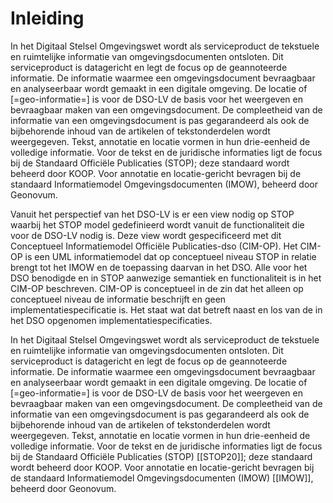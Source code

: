# Inleiding

In het Digitaal Stelsel Omgevingswet wordt als serviceproduct de tekstuele en ruimtelijke informatie van omgevingsdocumenten ontsloten. Dit serviceproduct is datagericht en legt de focus op de geannoteerde informatie. De informatie waarmee een omgevingsdocument bevraagbaar en analyseerbaar wordt gemaakt in een digitale omgeving. De locatie of [=geo-informatie=] is voor de DSO-LV de basis voor het weergeven en bevraagbaar maken van een omgevingsdocument. De compleetheid van de informatie van een omgevingsdocument is pas gegarandeerd als ook de bijbehorende inhoud van de artikelen of tekstonderdelen wordt weergegeven. Tekst, annotatie en locatie vormen in hun drie-eenheid de volledige informatie. Voor de tekst en de juridische informaties ligt de focus bij de Standaard Officiële Publicaties (STOP); deze standaard wordt beheerd door KOOP. Voor annotatie en locatie-gericht bevragen bij de standaard Informatiemodel Omgevingsdocumenten (IMOW), beheerd door Geonovum.

Vanuit het perspectief van het DSO-LV is er een view nodig op STOP waarbij het STOP model gedefinieerd wordt vanuit de functionaliteit die voor de DSO-LV nodig is. Deze view wordt gespecificeerd met dit Conceptueel Informatiemodel Officiële Publicaties-dso (CIM-OP). Het CIM-OP is een UML informatiemodel dat op conceptueel niveau STOP in relatie brengt tot het IMOW en de toepassing daarvan in het DSO. Alle voor het DSO benodigde en in STOP aanwezige semantiek en functionaliteit is in het CIM-OP beschreven. CIM-OP is conceptueel in de zin dat het alleen op conceptueel niveau de informatie beschrijft en geen implementatiespecificatie is. Het staat wat dat betreft naast en los van de in het DSO opgenomen implementatiespecificaties.


In het Digitaal Stelsel Omgevingswet wordt als serviceproduct de tekstuele en
ruimtelijke informatie van omgevingsdocumenten ontsloten. Dit serviceproduct is
datagericht en legt de focus op de geannoteerde informatie. De informatie
waarmee een omgevingsdocument bevraagbaar en analyseerbaar wordt gemaakt in een
digitale omgeving. De locatie of [=geo-informatie=] is voor de DSO-LV de basis
voor het weergeven en bevraagbaar maken van een omgevingsdocument. De
compleetheid van de informatie van een omgevingsdocument is pas gegarandeerd
als ook de bijbehorende inhoud van de artikelen of tekstonderdelen wordt
weergegeven. Tekst, annotatie en locatie vormen in hun drie-eenheid de
volledige informatie. Voor de tekst en de juridische informaties ligt de focus
bij de Standaard Officiële Publicaties (STOP) [[STOP20]]; deze standaard wordt beheerd
door KOOP. Voor annotatie en locatie-gericht bevragen bij de standaard
Informatiemodel Omgevingsdocumenten (IMOW) [[IMOW]], beheerd door Geonovum.
